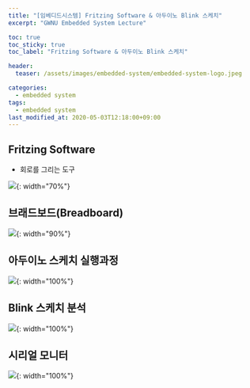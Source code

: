 ```yaml
---
title: "[임베디드시스템] Fritzing Software & 아두이노 Blink 스케치"
excerpt: "GWNU Embedded System Lecture"

toc: true
toc_sticky: true
toc_label: "Fritzing Software & 아두이노 Blink 스케치"

header:
  teaser: /assets/images/embedded-system/embedded-system-logo.jpeg

categories:
  - embedded system
tags:
  - embedded system
last_modified_at: 2020-05-03T12:18:00+09:00
---
```


## Fritzing Software

- 회로를 그리는 도구

![](https://eliotjang.github.io/assets/images/embedded-system/blink-1.png){: width="70%"}

## 브래드보드(Breadboard)

![](https://eliotjang.github.io/assets/images/embedded-system/blink-2.png){: width="90%"}

## 아두이노 스케치 실행과정

![](https://eliotjang.github.io/assets/images/embedded-system/blink-3.png){: width="100%"}

## Blink 스케치 분석

![](https://eliotjang.github.io/assets/images/embedded-system/blink-4.png){: width="100%"}

## 시리얼 모니터

![](https://eliotjang.github.io/assets/images/embedded-system/blink-5.png){: width="100%"}














